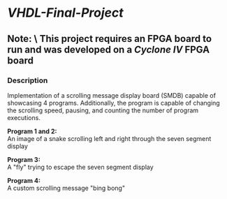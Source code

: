 # *VHDL-Final-Project*

## Note: \ This project requires an FPGA board to run and was developed on a _Cyclone IV_ FPGA board

### Description
Implementation of a scrolling message display board (SMDB) capable of showcasing 4 programs. Additionally, the program is capable of changing the scrolling speed, pausing, and counting the number of program executions.

**Program 1 and 2:**\
  An image of a snake scrolling left and right through the seven segment display
  
**Program 3:**\
  A "fly" trying to escape the seven segment display
  
**Program 4:**\
  A custom scrolling message "bing bong"
